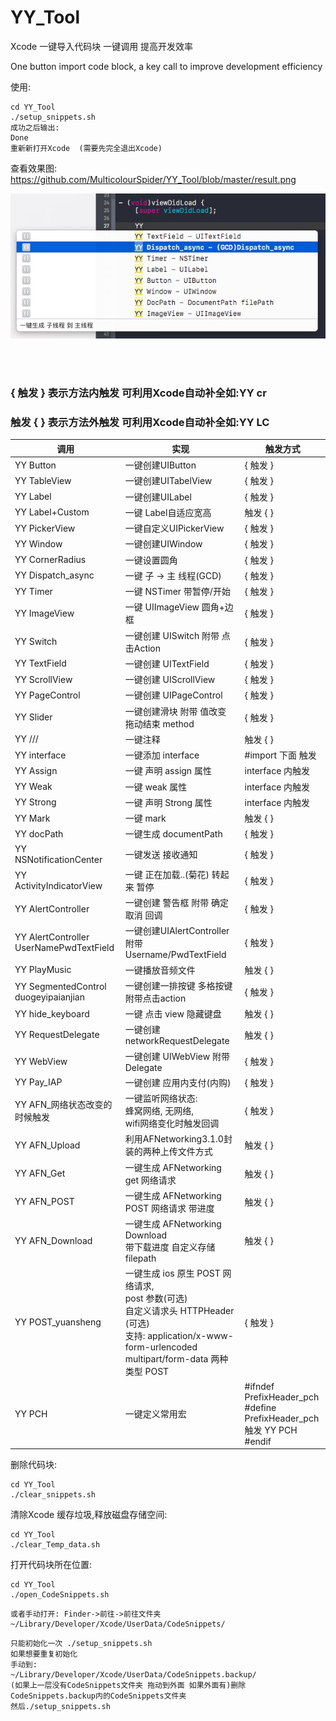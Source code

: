 # YY_Tool
Xcode 一键导入代码块 一键调用 提高开发效率 

One button import code block, a key call to improve development efficiency

使用:
```
cd YY_Tool
./setup_snippets.sh
成功之后输出:
Done  
重新新打开Xcode  (需要先完全退出Xcode)
```
查看效果图:
https://github.com/MulticolourSpider/YY_Tool/blob/master/result.png

![image](https://github.com/MulticolourSpider/YY_Tool/blob/master/result.png)


<br>
<br>
<h3>{ 触发 } 表示方法内触发 可利用Xcode自动补全如:YY cr<br></h3>
<h3>触发 { } 表示方法外触发 可利用Xcode自动补全如:YY LC </h3>

调用 | 实现 | 触发方式
---|---|---
YY Button         | 一键创建UIButton|  { 触发 }  
YY TableView|一键创建UITabelView  |{ 触发 }
YY Label|一键创建UILabel|{ 触发 }
YY Label+Custom|一键 Label自适应宽高| 触发 { }
YY PickerView|一键自定义UIPickerView| { 触发 }
YY Window|一键创建UIWindow |{ 触发 }
YY CornerRadius| 一键设置圆角 |{ 触发 } 
YY Dispatch_async|一键 子 -> 主 线程(GCD)|{ 触发 }
YY Timer|一键 NSTimer 带暂停/开始|{ 触发 }
YY ImageView |一键 UIImageView 圆角+边框|{ 触发 }
YY Switch  |一键创建 UISwitch 附带 点击Action| { 触发 }
YY TextField|一键创建 UITextField|{ 触发 }
YY ScrollView|一键创建 UIScrollView |{ 触发 }
YY PageControl|一键创建 UIPageControl|{ 触发 }
YY Slider|一键创建滑块 附带 值改变 拖动结束 method|{ 触发 } 
YY /// |一键注释|触发 { }
YY interface|一键添加 interface |#import 下面  触发
YY Assign|一键 声明 assign 属性  |interface 内触发
YY Weak|一键 weak 属性 |interface 内触发
YY Strong |一键 声明 Strong 属性 |interface 内触发
YY Mark|一键 mark|触发 {  }
YY docPath |一键生成 documentPath|{ 触发 }
YY NSNotificationCenter| 一键发送 接收通知 | { 触发 }
YY ActivityIndicatorView|一键 正在加载..(菊花)  转起来 暂停|{ 触发 }  
YY AlertController|一键创建 警告框 附带 确定 取消 回调|{ 触发 }
YY AlertController<br>UserNamePwdTextField|一键创建UIAlertController<br>附带Username/PwdTextField|{ 触发 }
YY PlayMusic|一键播放音频文件 |触发 { }
YY SegmentedControl<br>duogeyipaianjian | 一键创建一排按键 多格按键 附带点击action |{ 触发 }
YY hide_keyboard |一键 点击 view 隐藏键盘| 触发 {  }
YY RequestDelegate|一键创建networkRequestDelegate|触发 {  }
YY WebView|一键创建 UIWebView 附带Delegate| { 触发 }
YY Pay_IAP |一键创建 应用内支付(内购)|{ 触发 }
YY AFN_网络状态改变的时候触发|一键监听网络状态:<br> 蜂窝网络, 无网络,<br> wifi网络变化时触发回调| { 触发 }
YY AFN_Upload |利用AFNetworking3.1.0封装的两种上传文件方式|触发 { }
YY AFN_Get |一键生成 AFNetworking get 网络请求|触发 { }
YY AFN_POST |一键生成 AFNetworking POST 网络请求 带进度|触发 { }
YY AFN_Download |一键生成 AFNetworking Download<br>带下载进度 自定义存储filepath |触发 { }
YY POST_yuansheng | 一键生成 ios 原生 POST 网络请求,<br>post 参数(可选) <br>自定义请求头 HTTPHeader (可选)<br>支持: application/x-www-form-urlencoded<br>multipart/form-data  两种类型 POST|{ 触发 }
YY PCH|一键定义常用宏|#ifndef PrefixHeader_pch<br>#define PrefixHeader_pch<br>触发 YY PCH <br>#endif



删除代码块:
```
cd YY_Tool
./clear_snippets.sh
```
清除Xcode 缓存垃圾,释放磁盘存储空间:
```
cd YY_Tool
./clear_Temp_data.sh
```
打开代码块所在位置:
```
cd YY_Tool
./open_CodeSnippets.sh
```
```
或者手动打开: Finder->前往->前往文件夹
~/Library/Developer/Xcode/UserData/CodeSnippets/
```

```
只能初始化一次 ./setup_snippets.sh 
如果想要重复初始化  
手动到:
~/Library/Developer/Xcode/UserData/CodeSnippets.backup/ 
(如果上一层没有CodeSnippets文件夹 拖动到外面 如果外面有)删除CodeSnippets.backup内的CodeSnippets文件夹 
然后./setup_snippets.sh
```
